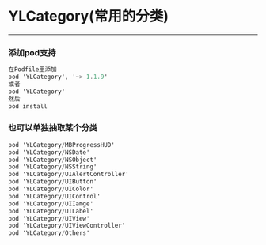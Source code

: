 # YLCategory(常用的分类)
-----------
### 添加pod支持

``` objective-c
在Podfile里添加
pod 'YLCategory', '~> 1.1.9'
或者
pod 'YLCategory'
然后
pod install
```

### 也可以单独抽取某个分类
``` objective-c
pod 'YLCategory/MBProgressHUD'
pod 'YLCategory/NSDate'
pod 'YLCategory/NSObject'
pod 'YLCategory/NSString'
pod 'YLCategory/UIAlertController'
pod 'YLCategory/UIButton'
pod 'YLCategory/UIColor'
pod 'YLCategory/UIControl'
pod 'YLCategory/UIIamge'
pod 'YLCategory/UILabel'
pod 'YLCategory/UIView'
pod 'YLCategory/UIViewController'
pod 'YLCategory/Others'
```
